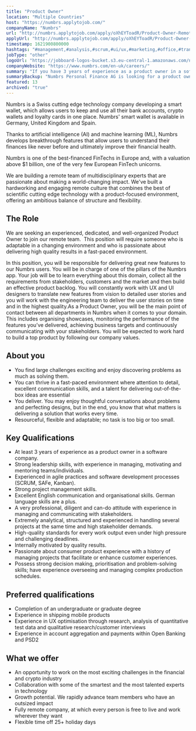 ```yaml
---
title: "Product Owner"
location: "Multiple Countries"
host: "https://numbrs.applytojob.com/"
companyName: "Numbrs"
url: "http://numbrs.applytojob.com/apply/oXhEYToadR/Product-Owner-Remote"
applyUrl: "http://numbrs.applytojob.com/apply/oXhEYToadR/Product-Owner-Remote"
timestamp: 1621900800000
hashtags: "#management,#analysis,#scrum,#ui/ux,#marketing,#office,#translation,#finance,#German,#monitoring"
jobType: "other"
logoUrl: "https://jobboard-logos-bucket.s3.eu-central-1.amazonaws.com/numbrs-personal-finance-ag"
companyWebsite: "https://www.numbrs.com/en-uk/careers/"
summary: "If you have 3 years of experience as a product owner in a software company, consider applying to Numbrs's job post for a new Product Owner."
summaryBackup: "Numbrs Personal Finance AG is looking for a product owner that has experience in: #management, #ui/ux, #marketing."
featured: 13
archived: "true"
---
```


Numbrs is a Swiss cutting edge technology company developing a smart wallet, which allows users to keep and use all their bank accounts, crypto wallets and loyalty cards in one place. Numbrs' smart wallet is available in Germany, United Kingdom and Spain. 

Thanks to artificial intelligence (AI) and machine learning (ML), Numbrs develops breakthrough features that allow users to understand their finances like never before and ultimately improve their financial health. 

Numbrs is one of the best-financed FinTechs in Europe and, with a valuation above $1 billion, one of the very few European FinTech unicorns.

We are building a remote team of multidisciplinary experts that are passionate about making a world-changing impact. We've built a hardworking and engaging remote culture that combines the best of scientific cutting edge technology with a product-focused environment, offering an ambitious balance of structure and flexibility.

## The Role

We are seeking an experienced, dedicated, and well-organized Product Owner to join our remote team.  This position will require someone who is adaptable in a changing environment and who is passionate about delivering high quality results in a fast-paced environment.

In this position, you will be responsible for delivering great new features to our Numbrs users. You will be in charge of one of the pillars of the Numbrs app. Your job will be to learn everything about this domain, collect all the requirements from stakeholders, customers and the market and then build an effective product backlog. You will constantly work with UX and UI designers to translate new features from vision to detailed user stories and you will work with the engineering team to deliver the user stories on time and in the highest quality.As a Product Owner, you will be the main point of contact between all departments in Numbrs when it comes to your domain. This includes organising showcases, monitoring the performance of the features you’ve delivered, achieving business targets and continuously communicating with your stakeholders. You will be expected to work hard to build a top product by following our company values.

## About you

*   You find large challenges exciting and enjoy discovering problems as much as solving them.
*   You can thrive in a fast-paced environment where attention to detail, excellent communication skills, and a talent for delivering out-of-the-box ideas are essential
*   You deliver. You may enjoy thoughtful conversations about problems and perfecting designs, but in the end, you know that what matters is delivering a solution that works every time.
*   Resourceful, flexible and adaptable; no task is too big or too small.

## Key Qualifications

*   At least 3 years of experience as a product owner in a software company.
*   Strong leadership skills, with experience in managing, motivating and mentoring teams/individuals.
*   Experienced in agile practices and software development processes (SCRUM, SAFe, Kanban).
*   Strong project management skills.
*   Excellent English communication and organisational skills. German language skills are a plus.
*   A very professional, diligent and can-do attitude with experience in managing and communicating with stakeholders.
*   Extremely analytical, structured and experienced in handling several projects at the same time and high stakeholder demands.
*   High-quality standards for every work output even under high pressure and challenging deadlines.
*   Internally motivated by quality results.
*   Passionate about consumer product experience with a history of managing projects that facilitate or enhance customer experiences.
*   Possess strong decision making, prioritisation and problem-solving skills; have experience overseeing and managing complex production schedules.

## Preferred qualifications

*   Completion of an undergraduate or graduate degree
*   Experience in shipping mobile products
*   Experience in UX optimisation through research, analysis of quantitative test data and qualitative research/customer interviews
*   Experience in account aggregation and payments within Open Banking and PSD2 

## What we offer

*   An opportunity to work on the most exciting challenges in the financial and crypto industry
*   Collaboration with some of the smartest and the most talented experts in technology
*   Growth potential. We rapidly advance team members who have an outsized impact
*   Fully remote company, at which every person is free to live and work wherever they want
*   Flexible time off 25+ holiday days
